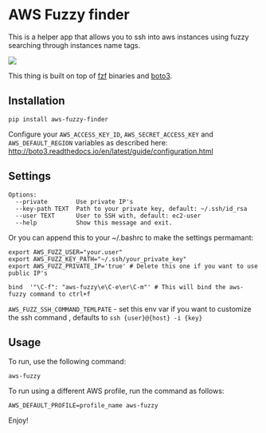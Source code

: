 # AWS Fuzzy finder

This is a helper app that allows you to ssh into aws instances using fuzzy searching through instances name tags.

![](https://raw.github.com/pmazurek/aws-fuzzy-finder/master/demo.gif)

This thing is built on top of [fzf](https://github.com/junegunn/fzf-bin/releases) binaries and [boto3](https://github.com/boto/boto3).

## Installation

`pip install aws-fuzzy-finder`

Configure your `AWS_ACCESS_KEY_ID`, `AWS_SECRET_ACCESS_KEY` and `AWS_DEFAULT_REGION` variables as described here: http://boto3.readthedocs.io/en/latest/guide/configuration.html

## Settings

```
Options:
  --private        Use private IP's
  --key-path TEXT  Path to your private key, default: ~/.ssh/id_rsa
  --user TEXT      User to SSH with, default: ec2-user
  --help           Show this message and exit.
```

Or you can append this to your  ~/.bashrc to make the settings permamant:
```
export AWS_FUZZ_USER="your.user"
export AWS_FUZZ_KEY_PATH="~/.ssh/your_private_key"
export AWS_FUZZ_PRIVATE_IP='true' # Delete this one if you want to use public IP's

bind  '"\C-f": "aws-fuzzy\e\C-e\er\C-m"' # This will bind the aws-fuzzy command to ctrl+f
```

`AWS_FUZZ_SSH_COMMAND_TEMLPATE` - set this env var if you want to customize the ssh command , defaults to `ssh {user}@{host} -i {key}`

## Usage

To run, use the following command:

`aws-fuzzy`

To run using a different AWS profile, run the command as follows:

`AWS_DEFAULT_PROFILE=profile_name aws-fuzzy`

Enjoy!
